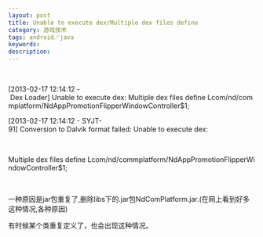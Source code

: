 ```yaml
---
layout: post
title: Unable to execute dex/Multiple dex files define
category: 游戏技术
tags: android／java
keywords: 
description: 
---
```


 

[2013-02-17 12:14:12 - Dex Loader] Unable to execute dex: Multiple dex files define Lcom/nd/commplatform/NdAppPromotionFlipperWindowController\$1;

[2013-02-17 12:14:12 - SYJT-91] Conversion to Dalvik format failed: Unable to execute dex: 

 

Multiple dex files define Lcom/nd/commplatform/NdAppPromotionFlipperWindowController\$1;

  

一种原因是jar包重复了,删除libs下的.jar包NdComPlatform.jar.(在网上看到好多这种情况,各种原因)

有时候某个类重复定义了，也会出现这种情况。








